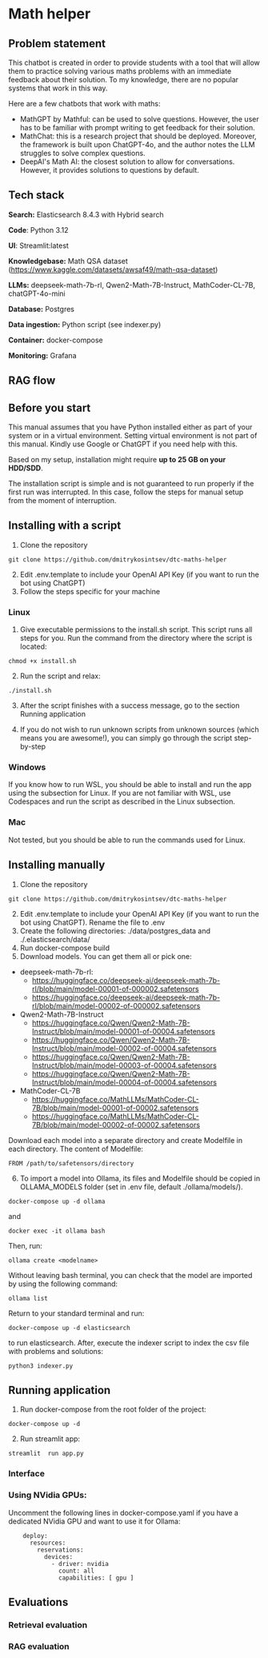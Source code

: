 # Math helper

## Problem statement
This chatbot is created in order to provide students with a tool that will allow them to practice solving various maths problems with an immediate feedback about their solution. To my knowledge, there are no popular systems that work in this way.

Here are a few chatbots that work with maths:
* MathGPT by Mathful: can be used to solve questions. However, the user has to be familiar with prompt writing to get feedback for their solution.
* MathChat: this is a research project that should be deployed. Moreover, the framework is built upon ChatGPT-4o, and the author notes the LLM struggles to solve complex questions.
* DeepAI's Math AI: the closest solution to allow for conversations. However, it provides solutions to questions by default.

## Tech stack
**Search:** Elasticsearch 8.4.3 with Hybrid search

**Code**: Python 3.12

**UI**: Streamlit:latest

**Knowledgebase:** Math QSA dataset (https://www.kaggle.com/datasets/awsaf49/math-qsa-dataset)

**LLMs:** deepseek-math-7b-rl, Qwen2-Math-7B-Instruct, MathCoder-CL-7B, chatGPT-4o-mini

**Database:** Postgres

**Data ingestion:** Python script (see indexer.py)

**Container:** docker-compose

**Monitoring:** Grafana

## RAG flow


## Before you start
This manual assumes that you have Python installed either as part of your system or in a virtual environment. Setting virtual environment is not part of this manual. Kindly use Google or ChatGPT if you need help with this.

Based on my setup, installation might require **up to 25 GB on your HDD/SDD**.

The installation script is simple and is not guaranteed to run properly if the first run was interrupted. In this case, follow the steps for manual setup from the moment of interruption.

## Installing with a script

1. Clone the repository
~~~
git clone https://github.com/dmitrykosintsev/dtc-maths-helper
~~~
2. Edit .env.template to include your OpenAI API Key (if you want to run the bot using ChatGPT)
3. Follow the steps specific for your machine

### Linux
1. Give executable permissions to the install.sh script. This script runs all steps for you. Run the command from the directory where the script is located:
~~~
chmod +x install.sh
~~~
2. Run the script and relax:
~~~
./install.sh
~~~
3. After the script finishes with a success message, go to the section Running application 

4. If you do not wish to run unknown scripts from unknown sources (which means you are awesome!), you can simply go through the script step-by-step

### Windows
If you know how to run WSL, you should be able to install and run the app using the subsection for Linux.
If you are not familiar with WSL, use Codespaces and run the script as described in the Linux subsection.

### Mac
Not tested, but you should be able to run the commands used for Linux.

## Installing manually
1. Clone the repository
~~~
git clone https://github.com/dmitrykosintsev/dtc-maths-helper
~~~
2. Edit .env.template to include your OpenAI API Key (if you want to run the bot using ChatGPT). Rename the file to .env
3. Create the following directories: ./data/postgres_data and ./.elasticsearch/data/
4. Run docker-compose build
5. Download models. You can get them all or pick one:
* deepseek-math-7b-rl:
    * https://huggingface.co/deepseek-ai/deepseek-math-7b-rl/blob/main/model-00001-of-000002.safetensors
    * https://huggingface.co/deepseek-ai/deepseek-math-7b-rl/blob/main/model-00002-of-000002.safetensors
* Qwen2-Math-7B-Instruct
    * https://huggingface.co/Qwen/Qwen2-Math-7B-Instruct/blob/main/model-00001-of-00004.safetensors
    * https://huggingface.co/Qwen/Qwen2-Math-7B-Instruct/blob/main/model-00002-of-00004.safetensors
    * https://huggingface.co/Qwen/Qwen2-Math-7B-Instruct/blob/main/model-00003-of-00004.safetensors
    * https://huggingface.co/Qwen/Qwen2-Math-7B-Instruct/blob/main/model-00004-of-00004.safetensors
* MathCoder-CL-7B
    * https://huggingface.co/MathLLMs/MathCoder-CL-7B/blob/main/model-00001-of-00002.safetensors
    * https://huggingface.co/MathLLMs/MathCoder-CL-7B/blob/main/model-00002-of-00002.safetensors

Download each model into a separate directory and create Modelfile in each directory.
The content of Modelfile:
~~~
FROM /path/to/safetensors/directory
~~~
6. To import a model into Ollama, its files and Modelfile should be copied in OLLAMA_MODELS folder (set in .env file, default ./ollama/models/).
~~~
docker-compose up -d ollama
~~~
and
~~~
docker exec -it ollama bash
~~~
Then, run:
~~~
ollama create <modelname>
~~~
Without leaving bash terminal, you can check that the model are imported by using the following command:
~~~
ollama list
~~~~
Return to your standard terminal and run:
~~~
docker-compose up -d elasticsearch
~~~
to run elasticsearch. After, execute the indexer script to index the csv file with problems and solutions:
~~~
python3 indexer.py
~~~

## Running application
1. Run docker-compose from the root folder of the project:
~~~
docker-compose up -d
~~~
2. Run streamlit app:
~~~
streamlit  run app.py
~~~

### Interface

### Using NVidia GPUs:
Uncomment the following lines in docker-compose.yaml if you have a dedicated NVidia GPU and want to use it for Ollama:
~~~
    deploy:
      resources:
        reservations:
          devices:
            - driver: nvidia
              count: all
              capabilities: [ gpu ]
~~~

## Evaluations

### Retrieval evaluation

### RAG evaluation